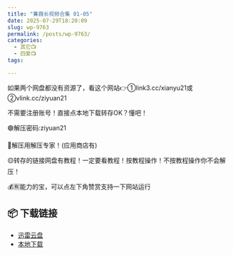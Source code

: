 ```yaml
---
title: "蒹葭长视频合集 01-05"
date: 2025-07-29T18:20:09
slug: wp-9763
permalink: /posts/wp-9763/
categories:
  - 其它📺
  - 四爱📺
tags:

---
```


如果两个网盘都没有资源了，看这个网站👉①link3.cc/xianyu21或②vlink.cc/ziyuan21

不需要注册账号！直接点本地下载转存OK？懂吧！

🟢解压密码:ziyuan21

🔵解压用解压专家！(应用商店有)

🟡转存的链接网盘有教程！一定要看教程！按教程操作！不按教程操作你不会解压！

💰🈶能力的宝，可以点左下角赞赏支持一下网站运行

## 📦 下载链接
- [迅雷云盘](https://blziyuan21.com/pay-download/9763?key=d202beb333&down_id=0)
- [本地下载](https://blziyuan21.com/pay-download/9763?key=d202beb333&down_id=1)

